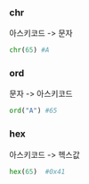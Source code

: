 ### chr
아스키코드 -> 문자
```py
chr(65) #A
```

### ord
문자 -> 아스키코드
```py
ord("A") #65
```

### hex
아스키코드 -> 헥스값
```py
hex(65)  #0x41
```
